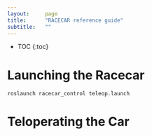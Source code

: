 ```yaml
---
layout:     page
title:      "RACECAR reference guide"
subtitle:   ""
---
```


* TOC
{:toc}

# Launching the Racecar

`roslaunch racecar_control teleop.launch`

# Teloperating the Car
